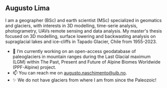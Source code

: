 Augusto Lima 
--
I am a geographer (BSc) and earth scientist (MSc) specialized in geomatics and glaciers, with interests in 3D modelling, time-serie analysis, photogrametry, UAVs remote sensing and data analysis. My master's thesis focused on 3D modelling, surface lowering and backwasting analysis on supraglacial lakes and ice-cliffs in Tapado Glacier, Chile from 1955-2023. 

- 🌱 I’m currently working on an open-access geodatabase of paleoglaciers in mountain ranges during the Last Glacial maximum (LGM) within The Past, Present and Future of Alpine Biomes Worldwide (PPF-Alpine) project.
- 📫 You can reach me on augusto.naschimento@uib.no.
- ✨ We do not have glaciers from where I am from since the Paleozoic!

<!---
ac-lima/ac-lima is a ✨ special ✨ repository because its `README.md` (this file) appears on your GitHub profile.
You can click the Preview link to take a look at your changes.
--->
